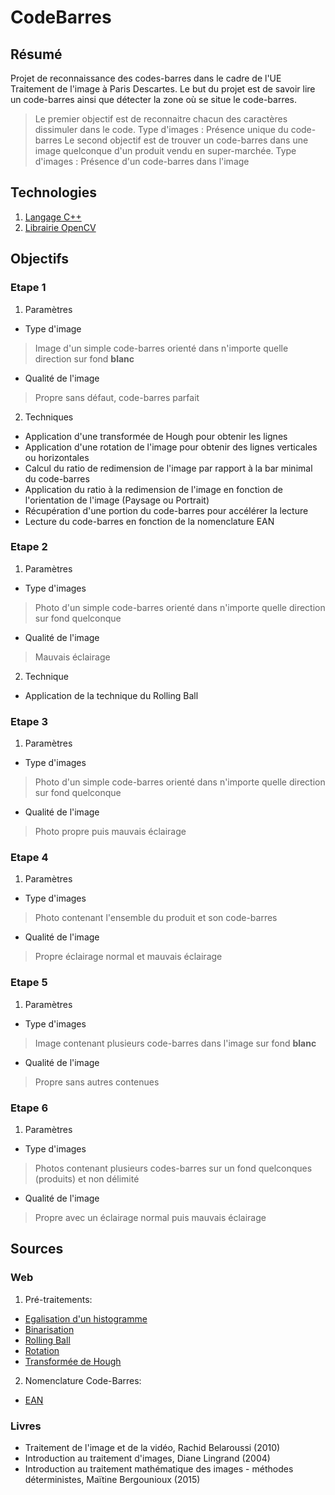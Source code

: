 # CodeBarres

## Résumé

Projet de reconnaissance des codes-barres dans le cadre de l'UE Traitement de l'image à Paris Descartes.
Le but du projet est de savoir lire un code-barres ainsi que détecter la zone où se situe le code-barres.

>Le premier objectif est de reconnaitre chacun des caractères dissimuler dans le code.
Type d'images : Présence unique du code-barres
>Le second objectif est de trouver un code-barres dans une image quelconque d'un produit vendu en super-marchée.
Type d'images : Présence d'un code-barres dans l'image

## Technologies

1. [Langage C++](https://devdocs.io/cpp/)
2. [Librairie OpenCV](https://docs.opencv.org/4.0.1/)

## Objectifs

### Etape 1
1. Paramètres
- Type d'image 
>Image d'un simple code-barres orienté dans n'importe quelle direction sur fond **blanc**
- Qualité de l'image
> Propre sans défaut, code-barres parfait
2. Techniques
- Application d'une transformée de Hough pour obtenir les lignes
- Application d'une rotation de l'image pour obtenir des lignes verticales ou horizontales
- Calcul du ratio de redimension de l'image par rapport à la bar minimal du code-barres
- Application du ratio à la redimension de l'image en fonction de l'orientation de l'image (Paysage ou Portrait)
- Récupération d'une portion du code-barres pour accélérer la lecture
- Lecture du code-barres en fonction de la nomenclature EAN


### Etape 2

1. Paramètres
- Type d'images
>Photo d'un simple code-barres orienté dans n'importe quelle direction sur fond quelconque
- Qualité de l'image
>Mauvais éclairage
2. Technique
- Application de la technique du Rolling Ball

### Etape 3

1. Paramètres
- Type d'images
>Photo d'un simple code-barres orienté dans n'importe quelle direction sur fond quelconque
- Qualité de l'image
>Photo propre puis mauvais éclairage


### Etape 4

1. Paramètres
- Type d'images
>Photo contenant l'ensemble du produit et son code-barres
- Qualité de l'image
>Propre éclairage normal et mauvais éclairage


### Etape 5

1. Paramètres
- Type d'images
>Image contenant plusieurs code-barres dans l'image sur fond **blanc**
- Qualité de l'image
>Propre sans autres contenues

### Etape 6

1. Paramètres
- Type d'images
>Photos contenant plusieurs codes-barres sur un fond quelconques (produits) et non délimité
- Qualité de l'image
>Propre avec un éclairage normal puis mauvais éclairage

## Sources

### Web

1. Pré-traitements:
- [Egalisation d'un histogramme](https://docs.opencv.org/2.4/doc/tutorials/imgproc/histograms/histogram_equalization/histogram_equalization.html)
- [Binarisation](https://sites.google.com/site/lizantchristopher/services/binarisation-1)
- [Rolling Ball](https://www.researchgate.net/publication/319985119_New_method_of_automated_statistical_analysis_of_polymer-stabilized_metal_nanoparticles_in_electron_microscopy_images?fbclid=IwAR19denWsMt2ku8asMTI8tl5yu2kpgI7JIgNsm5QD5_fOuUWfR5L21qJuq0)
- [Rotation](https://www.pyimagesearch.com/2017/01/02/rotate-images-correctly-with-opencv-and-python/)
- [Transformée de Hough](http://www.f-legrand.fr/scidoc/docimg/image/extraction/hough/hough.html)
2. Nomenclature Code-Barres:
- [EAN](https://fr.wikipedia.org/wiki/Code-barres_EAN)

### Livres

- Traitement de l'image et de la vidéo, Rachid Belaroussi (2010)
- Introduction au traitement d'images, Diane Lingrand (2004)
- Introduction au traitement mathématique des images - méthodes déterministes, Maïtine Bergounioux (2015)
